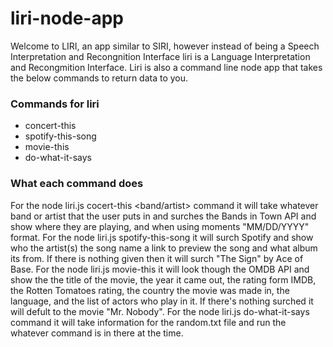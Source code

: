 # liri-node-app
Welcome to LIRI, an app similar to SIRI, however instead of being a Speech Interpretation and Recongnition Interface liri is a Language Interpretation and Recongmition Interface.  Liri is also a command line node app that takes the below commands to return data to you.
### Commands for liri
* concert-this
* spotify-this-song
* movie-this
* do-what-it-says
### What each command does
For the node liri.js cocert-this <band/artist> command it will take whatever band or artist that the user puts in and surches the Bands in Town API and show where they are playing, and when using moments "MM/DD/YYYY" format.
For the node liri.js spotify-this-song <song name> it will surch Spotify and show who the artist(s) the song name a link to preview the song and what album its from. If there is nothing given then it will surch "The Sign" by Ace of Base.
For the node liri.js movie-this <movie name> it will look though the OMDB API and show the the title of the movie, the year it came out, the rating form IMDB, the Rotten Tomatoes rating, the country the movie was made in, the language, and the list of actors who play in it. If there's nothing surched it will defult to the movie "Mr. Nobody".
For the node liri.js do-what-it-says command it will take information for the random.txt file and run the whatever command is in there at the time.